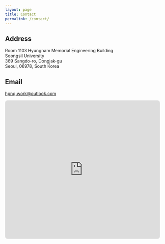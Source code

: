 ```yaml
---
layout: page
title: Contact
permalink: /contact/
---
```


<div class="contact-section">
  <div class="contact-card">
    <h2>Address</h2>
    <p>Room 1103 Hyungnam Memorial Engineering Building<br>
    Soongsil University<br>
    369 Sangdo-ro, Dongjak-gu<br>
    Seoul, 06978, South Korea</p>
  </div>

  <div class="contact-card">
    <h2>Email</h2>
    <p><a href="mailto:hpnq.work@outlook.com">hpnq.work@outlook.com</a></p>
  </div>
</div>

<div class="map-container">
  <iframe src="https://www.google.com/maps/embed?pb=!1m18!1m12!1m3!1d3165.3567382562006!2d126.95696687677395!3d37.49442997205619!2m3!1f0!2f0!3f0!3m2!1i1024!2i768!4f13.1!3m3!1m2!1s0x357ca1c32cc0e799%3A0x607fb4edf5a0a00!2sSoongsil%20University!5e0!3m2!1sen!2sus!4v1718193000000!5m2!1sen!2sus" width="100%" height="450" style="border:0; border-radius: 8px; box-shadow: var(--box-shadow);" allowfullscreen="" loading="lazy" referrerpolicy="no-referrer-when-downgrade"></iframe>
</div>
